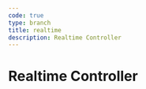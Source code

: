 ```yaml
---
code: true
type: branch
title: realtime
description: Realtime Controller
---
```


# Realtime Controller
